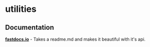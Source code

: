 # utilities

## Documentation
[**fastdocs.io**](https://fastdocs.io/) - Takes a readme.md and makes it beautiful with it's api.
